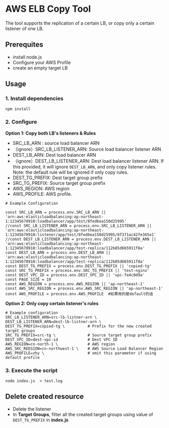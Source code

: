 # AWS ELB Copy Tool

The tool supports the replication of a certain LB, or copy only a certain listener of one LB.



## Prerequites

* install node.js
* Configure your AWS Profile
* create an empty target LB 

## Usage 

### 1. Install dependencies
```
npm install
```

### 2. Configure

  **Option 1: Copy both LB's listeners & Rules**
  
* SRC_LB_ARN : source load balancer ARN 
* （ignore）SRC_LB_LISTENER_ARN: Source load balancer listener ARN 
* DEST_LB_ARN: Dest load balancer ARN 
* （ignore）DEST_LB_LISTENER_ARN: Dest load balancer listener ARN. If this provided, it will ignore `DEST_LB_ARN`, and only copy listener rules. Note: the default rule will be ignored if only copy rules.
* DEST_TG_PREFIX: Dest target group prefix 
* SRC_TG_PREFIX: Source target group prefix 
* AWS_REGION: AWS region
* AWS_PROFILE: AWS profile. 

```
# Example Configuration

const SRC_LB_ARN = process.env.SRC_LB_ARN || 'arn:aws:elasticloadbalancing:ap-northeast-1:12345678910:loadbalancer/app/test/8fed6ea150d25995'
//const SRC_LB_LISTENER_ARN = process.env.SRC_LB_LISTENER_ARN || 'arn:aws:elasticloadbalancing:ap-northeast-1:12345678910:listener/app/test/8fed6ea150d25995/8f371ac42fe365e1'
//const DEST_LB_LISTENER_ARN = process.env.DEST_LB_LISTENER_ARN || 'arn:aws:elasticloadbalancing:ap-northeast-1:12345678910:loadbalancer/app/test-replica/112b85d665911f8a'
const DEST_LB_ARN = process.env.DEST_LB_ARN || 'arn:aws:elasticloadbalancing:ap-northeast-1:12345678910:loadbalancer/app/test-replica/112b85d665911f8a'
const DEST_TG_PREFIX = process.env.DEST_TG_PREFIX || 'copied-tg'
const SRC_TG_PREFIX = process.env.SRC_TG_PREFIX || 'test-nginx'
const DEST_VPC_ID = process.env.DEST_VPC_ID || 'vpc-fe4c0d9a'
const PAGE_SIZE = 10
const AWS_REGION = process.env.AWS_REGION || 'ap-northeast-1'
const AWS_SRC_REGION = process.env.AWS_SRC_REGION || 'ap-northeast-1'
const AWS_PROFILE = process.env.AWS_PROFILE  #如果用的是default的话

```

  **Option 2: Only copy certain listener's rules**
  ```
  # Example configuration
  SRC_LB_LISTENER_ARN=src-lb-listner-arn \
  DEST_LB_LISTENER_ARN=dest-lb-listner-arn \
  DEST_TG_PREFIX=copied-tg \          # Prefix for the new created target groups
  SRC_TG_PREFIX=src-tg \              # Source target group prefix
  DEST_VPC_ID=dest-vpc-id             # Dest VPC ID
  AWS_REGION=cn-north-1 \             # AWS region
  AWS_SRC_REEGION=cn-northwest-1 \    # AWS Source Load Balancer Region
  AWS_PROFILE=zhy \                   # omit this parameter if using default profile
  ```

### 3. Execute the script
```
node index.js  > test.log

```

## Delete created resource

* Delete the listener
* In **Target Groups**, filter all the created target groups using value of `DEST_TG_PREFIX` in **index.js**